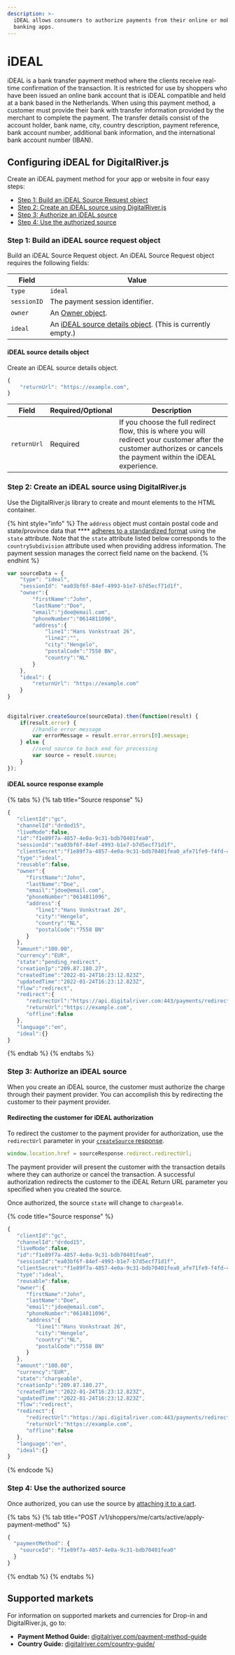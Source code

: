 ```yaml
---
description: >-
  iDEAL allows consumers to authorize payments from their online or mobile
  banking apps.
---
```


# iDEAL

iDEAL is a bank transfer payment method where the clients receive real-time confirmation of the transaction. It is restricted for use by shoppers who have been issued an online bank account that is iDEAL compatible and held at a bank based in the Netherlands. When using this payment method, a customer must provide their bank with transfer information provided by the merchant to complete the payment. The transfer details consist of the account holder, bank name, city, country description, payment reference, bank account number, additional bank information, and the international bank account number (IBAN).

## Configuring iDEAL for DigitalRiver.js

Create an iDEAL payment method for your app or website in four easy steps:

* [Step 1: Build an iDEAL Source Request object](ideal.md#step-1-build-an-ideal-source-request-object)
* [Step 2: Create an iDEAL source using DigitalRiver.js](ideal.md#step-2-create-an-ideal-source-using-digitalriver.js)
* [Step 3: Authorize an iDEAL source](ideal.md#step-3-authorize-an-ideal-source)
* [Step 4: Use the authorized source](ideal.md#step-4-use-the-authorized-source)

### Step 1: Build an iDEAL source request object

Build an iDEAL Source Request object. An iDEAL Source Request object requires the following fields:

| Field       | Value                                                                                              |
| ----------- | -------------------------------------------------------------------------------------------------- |
| `type`      | `ideal`                                                                                            |
| `sessionID` | The payment session identifier.                                                                    |
| `owner`     | An [Owner object](common-payment-objects.md#owner-object).                                         |
| `ideal`     | An [iDEAL source details object](ideal.md#ideal-source-details-object). (This is currently empty.) |

#### iDEAL source details object

Create an iDEAL source details object.

```javascript
{
    "returnUrl": "https://example.com",
}
```

| Field       | Required/Optional | Description                                                                                                                                                           |
| ----------- | ----------------- | --------------------------------------------------------------------------------------------------------------------------------------------------------------------- |
| `returnUrl` | Required          | If you choose the full redirect flow, this is where you will redirect your customer after the customer authorizes or cancels the payment within the iDEAL experience. |

### Step 2: Create an iDEAL source using DigitalRiver.js

Use the DigitalRiver.js library to create and mount elements to the HTML container.

{% hint style="info" %}
The `address` object must contain postal code and state/province data that **** [adheres to a standardized format](../../../../cart/creating-or-updating-a-cart/providing-address-information.md) using the `state` attribute. Note that the `state` attribute listed below corresponds to the `countrySubdivision` attribute used when providing address information. The payment session manages the correct field name on the backend.
{% endhint %}

```javascript
var sourceData = {
    "type": "ideal",
    "sessionId": "ea03bf6f-84ef-4993-b1e7-b7d5ecf71d1f",
    "owner":{
        "firstName":"John",
        "lastName":"Doe",
        "email":"jdoe@email.com",
        "phoneNumber":"0614811096",
        "address":{
            "line1":"Hans Vonkstraat 26",
            "line2":"",
            "city":"Hengelo",
            "postalCode":"7558 BN",
            "country":"NL"
        }
    },
    "ideal": {
        "returnUrl": "https://example.com"
    }
}
 
 
digitalriver.createSource(sourceData).then(function(result) {
    if(result.error) {
        //handle error message
        var errorMessage = result.error.errors[0].message;
    } else {
        //send source to back end for processing
        var source = result.source;
    }
});
```

#### iDEAL source response example

{% tabs %}
{% tab title="Source response" %}
```javascript
{
   "clientId":"gc",
   "channelId":"drdod15",
   "liveMode":false,
   "id":"f1e89f7a-4857-4e0a-9c31-bdb70401fea0",
   "sessionId":"ea03bf6f-84ef-4993-b1e7-b7d5ecf71d1f",
   "clientSecret":"f1e89f7a-4857-4e0a-9c31-bdb70401fea0_afe71fe9-f4fd-4a70-b6d9-edd808ed2190",
   "type":"ideal",
   "reusable":false,
   "owner":{
      "firstName":"John",
      "lastName":"Doe",
      "email":"jdoe@email.com",
      "phoneNumber":"0614811096",
      "address":{
         "line1":"Hans Vonkstraat 26",
         "city":"Hengelo",
         "country":"NL",
         "postalCode":"7558 BN"
      }
   },
   "amount":"100.00",
   "currency":"EUR",
   "state":"pending_redirect",
   "creationIp":"209.87.180.27",
   "createdTime":"2022-01-24T16:23:12.823Z",
   "updatedTime":"2022-01-24T16:23:12.823Z",
   "flow":"redirect",
   "redirect":{
      "redirectUrl":"https://api.digitalriver.com:443/payments/redirects/6fccf5be-7c6f-4135-9a96-f5e943fc3bad?apiKey=pk_sys_c2608001bba7477eae22808e1eb138db",
      "returnUrl":"https://example.com",
      "offline":false
   },
   "language":"en",
   "ideal":{}
}
```
{% endtab %}
{% endtabs %}

### Step 3: Authorize an iDEAL source

When you create an iDEAL source, the customer must authorize the charge through their payment provider. You can accomplish this by redirecting the customer to their payment provider.&#x20;

#### Redirecting the customer for iDEAL authorization

To redirect the customer to the payment provider for authorization, use the `redirectUrl` parameter in your [`createSource` response](../../../../general-resources/reference/digitalriver-object.md#createsource-sourcedata).

```javascript
window.location.href = sourceResponse.redirect.redirectUrl;
```

The payment provider will present the customer with the transaction details where they can authorize or cancel the transaction. A successful authorization redirects the customer to the iDEAL Return URL parameter you specified when you created the source.&#x20;

Once authorized, the source `state` will change to `chargeable`.

{% code title="Source response" %}
```javascript
{
   "clientId":"gc",
   "channelId":"drdod15",
   "liveMode":false,
   "id":"f1e89f7a-4857-4e0a-9c31-bdb70401fea0",
   "sessionId":"ea03bf6f-84ef-4993-b1e7-b7d5ecf71d1f",
   "clientSecret":"f1e89f7a-4857-4e0a-9c31-bdb70401fea0_afe71fe9-f4fd-4a70-b6d9-edd808ed2190",
   "type":"ideal",
   "reusable":false,
   "owner":{
      "firstName":"John",
      "lastName":"Doe",
      "email":"jdoe@email.com",
      "phoneNumber":"0614811096",
      "address":{
         "line1":"Hans Vonkstraat 26",
         "city":"Hengelo",
         "country":"NL",
         "postalCode":"7558 BN"
      }
   },
   "amount":"100.00",
   "currency":"EUR",
   "state":"chargeable",
   "creationIp":"209.87.180.27",
   "createdTime":"2022-01-24T16:23:12.823Z",
   "updatedTime":"2022-01-24T16:23:12.823Z",
   "flow":"redirect",
   "redirect":{
      "redirectUrl":"https://api.digitalriver.com:443/payments/redirects/6fccf5be-7c6f-4135-9a96-f5e943fc3bad?apiKey=pk_sys_c2608001bba7477eae22808e1eb138db",
      "returnUrl":"https://example.com",
      "offline":false
   },
   "language":"en",
   "ideal":{}
}
```
{% endcode %}

### Step 4: Use the authorized source

Once authorized, you can use the source by [attaching it to a cart](../../../sources/#attaching-a-payment-method-to-an-order-or-cart).

{% tabs %}
{% tab title="POST /v1/shoppers/me/carts/active/apply-payment-method" %}
```javascript
{
  "paymentMethod": {
    "sourceId": "f1e89f7a-4857-4e0a-9c31-bdb70401fea0"
  }
}
```
{% endtab %}
{% endtabs %}

## Supported markets

For information on supported markets and currencies for Drop-in and DigitalRiver.js, go to:&#x20;

* **Payment Method Guide:** [digitalriver.com/payment-method-guide](https://www.digitalriver.com/payment-method-guide/)
* **Country Guide:** [digitalriver.com/country-guide/](https://www.digitalriver.com/country-guide/)
